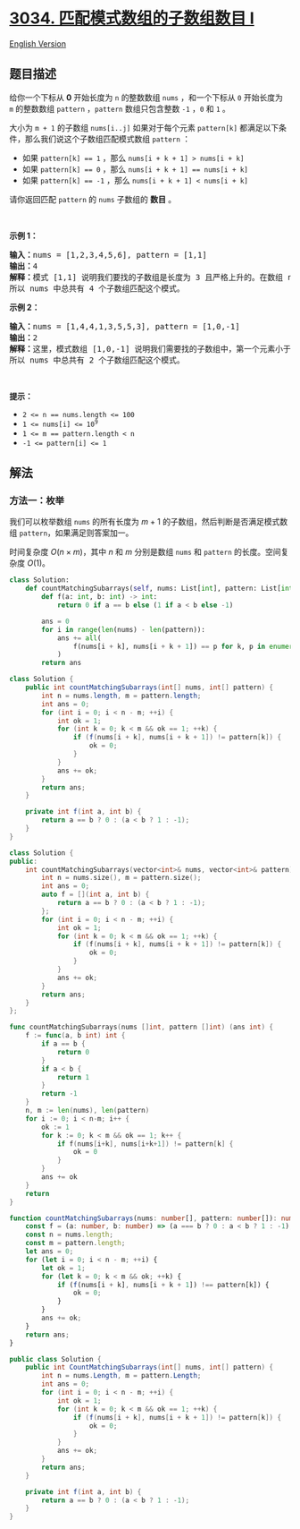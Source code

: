 # [3034. 匹配模式数组的子数组数目 I](https://leetcode.cn/problems/number-of-subarrays-that-match-a-pattern-i)

[English Version](/solution/3000-3099/3034.Number%20of%20Subarrays%20That%20Match%20a%20Pattern%20I/README_EN.md)

<!-- tags:数组,字符串匹配,哈希函数,滚动哈希 -->

<!-- difficulty:中等 -->

## 题目描述

<!-- 这里写题目描述 -->

<p>给你一个下标从 <strong>0</strong>&nbsp;开始长度为 <code>n</code>&nbsp;的整数数组&nbsp;<code>nums</code>&nbsp;，和一个下标从 <code>0</code>&nbsp;开始长度为 <code>m</code>&nbsp;的整数数组&nbsp;<code>pattern</code>&nbsp;，<code>pattern</code>&nbsp;数组只包含整数&nbsp;<code>-1</code>&nbsp;，<code>0</code>&nbsp;和&nbsp;<code>1</code>&nbsp;。</p>

<p>大小为 <code>m + 1</code>&nbsp;的<span data-keyword="subarray">子数组</span>&nbsp;<code>nums[i..j]</code>&nbsp;如果对于每个元素 <code>pattern[k]</code>&nbsp;都满足以下条件，那么我们说这个子数组匹配模式数组&nbsp;<code>pattern</code>&nbsp;：</p>

<ul>
	<li>如果 <code>pattern[k] == 1</code> ，那么 <code>nums[i + k + 1] &gt; nums[i + k]</code></li>
	<li>如果&nbsp;<code>pattern[k] == 0</code>&nbsp;，那么&nbsp;<code>nums[i + k + 1] == nums[i + k]</code></li>
	<li>如果&nbsp;<code>pattern[k] == -1</code>&nbsp;，那么&nbsp;<code>nums[i + k + 1] &lt; nums[i + k]</code></li>
</ul>

<p>请你返回匹配 <code>pattern</code>&nbsp;的 <code>nums</code>&nbsp;子数组的 <strong>数目</strong>&nbsp;。</p>

<p>&nbsp;</p>

<p><strong class="example">示例 1：</strong></p>

<pre>
<b>输入：</b>nums = [1,2,3,4,5,6], pattern = [1,1]
<b>输出：</b>4
<b>解释：</b>模式 [1,1] 说明我们要找的子数组是长度为 3 且严格上升的。在数组 nums 中，子数组 [1,2,3] ，[2,3,4] ，[3,4,5] 和 [4,5,6] 都匹配这个模式。
所以 nums 中总共有 4 个子数组匹配这个模式。
</pre>

<p><strong class="example">示例 2：</strong></p>

<pre>
<b>输入：</b>nums = [1,4,4,1,3,5,5,3], pattern = [1,0,-1]
<b>输出：</b>2
<strong>解释：</strong>这里，模式数组 [1,0,-1] 说明我们需要找的子数组中，第一个元素小于第二个元素，第二个元素等于第三个元素，第三个元素大于第四个元素。在 nums 中，子数组 [1,4,4,1] 和 [3,5,5,3] 都匹配这个模式。
所以 nums 中总共有 2 个子数组匹配这个模式。
</pre>

<p>&nbsp;</p>

<p><strong>提示：</strong></p>

<ul>
	<li><code>2 &lt;= n == nums.length &lt;= 100</code></li>
	<li><code>1 &lt;= nums[i] &lt;= 10<sup>9</sup></code></li>
	<li><code>1 &lt;= m == pattern.length &lt; n</code></li>
	<li><code>-1 &lt;= pattern[i] &lt;= 1</code></li>
</ul>

## 解法

### 方法一：枚举

我们可以枚举数组 `nums` 的所有长度为 $m + 1$ 的子数组，然后判断是否满足模式数组 `pattern`，如果满足则答案加一。

时间复杂度 $O(n \times m)$，其中 $n$ 和 $m$ 分别是数组 `nums` 和 `pattern` 的长度。空间复杂度 $O(1)$。

<!-- tabs:start -->

```python
class Solution:
    def countMatchingSubarrays(self, nums: List[int], pattern: List[int]) -> int:
        def f(a: int, b: int) -> int:
            return 0 if a == b else (1 if a < b else -1)

        ans = 0
        for i in range(len(nums) - len(pattern)):
            ans += all(
                f(nums[i + k], nums[i + k + 1]) == p for k, p in enumerate(pattern)
            )
        return ans
```

```java
class Solution {
    public int countMatchingSubarrays(int[] nums, int[] pattern) {
        int n = nums.length, m = pattern.length;
        int ans = 0;
        for (int i = 0; i < n - m; ++i) {
            int ok = 1;
            for (int k = 0; k < m && ok == 1; ++k) {
                if (f(nums[i + k], nums[i + k + 1]) != pattern[k]) {
                    ok = 0;
                }
            }
            ans += ok;
        }
        return ans;
    }

    private int f(int a, int b) {
        return a == b ? 0 : (a < b ? 1 : -1);
    }
}
```

```cpp
class Solution {
public:
    int countMatchingSubarrays(vector<int>& nums, vector<int>& pattern) {
        int n = nums.size(), m = pattern.size();
        int ans = 0;
        auto f = [](int a, int b) {
            return a == b ? 0 : (a < b ? 1 : -1);
        };
        for (int i = 0; i < n - m; ++i) {
            int ok = 1;
            for (int k = 0; k < m && ok == 1; ++k) {
                if (f(nums[i + k], nums[i + k + 1]) != pattern[k]) {
                    ok = 0;
                }
            }
            ans += ok;
        }
        return ans;
    }
};
```

```go
func countMatchingSubarrays(nums []int, pattern []int) (ans int) {
	f := func(a, b int) int {
		if a == b {
			return 0
		}
		if a < b {
			return 1
		}
		return -1
	}
	n, m := len(nums), len(pattern)
	for i := 0; i < n-m; i++ {
		ok := 1
		for k := 0; k < m && ok == 1; k++ {
			if f(nums[i+k], nums[i+k+1]) != pattern[k] {
				ok = 0
			}
		}
		ans += ok
	}
	return
}
```

```ts
function countMatchingSubarrays(nums: number[], pattern: number[]): number {
    const f = (a: number, b: number) => (a === b ? 0 : a < b ? 1 : -1);
    const n = nums.length;
    const m = pattern.length;
    let ans = 0;
    for (let i = 0; i < n - m; ++i) {
        let ok = 1;
        for (let k = 0; k < m && ok; ++k) {
            if (f(nums[i + k], nums[i + k + 1]) !== pattern[k]) {
                ok = 0;
            }
        }
        ans += ok;
    }
    return ans;
}
```

```cs
public class Solution {
    public int CountMatchingSubarrays(int[] nums, int[] pattern) {
        int n = nums.Length, m = pattern.Length;
        int ans = 0;
        for (int i = 0; i < n - m; ++i) {
            int ok = 1;
            for (int k = 0; k < m && ok == 1; ++k) {
                if (f(nums[i + k], nums[i + k + 1]) != pattern[k]) {
                    ok = 0;
                }
            }
            ans += ok;
        }
        return ans;
    }

    private int f(int a, int b) {
        return a == b ? 0 : (a < b ? 1 : -1);
    }
}
```

<!-- tabs:end -->

<!-- end -->

